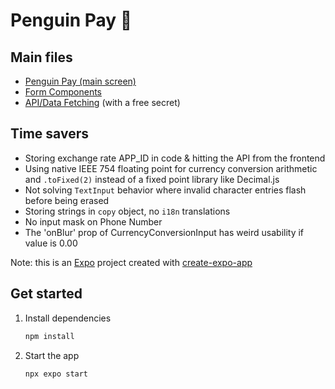 # Penguin Pay 🐧

## Main files
 - [Penguin Pay (main screen)](https://github.com/interview-throwaway123/penguin-pay/blob/main/app/(tabs)/index.tsx)
 - [Form Components](https://github.com/interview-throwaway123/penguin-pay/tree/main/components/formik)
 - [API/Data Fetching](https://github.com/interview-throwaway123/penguin-pay/blob/main/api/useQueryGetRates.ts) (with a free secret)

## Time savers

- Storing exchange rate APP_ID in code & hitting the API from the frontend
- Using native IEEE 754 floating point for currency conversion arithmetic and `.toFixed(2)` instead of a fixed point library like Decimal.js
- Not solving `TextInput` behavior where invalid character entries flash before being erased
- Storing strings in `copy` object, no `i18n` translations
- No input mask on Phone Number
- The 'onBlur' prop of CurrencyConversionInput has weird usability if value is 0.00

Note: this is an [Expo](https://expo.dev) project created with [create-expo-app](https://www.npmjs.com/package/create-expo-app)

## Get started

1. Install dependencies

   ```bash
   npm install
   ```

2. Start the app

   ```bash
   npx expo start
   ```
